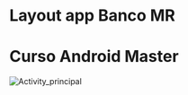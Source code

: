 
<h1>Layout app Banco MR</h1>
<h1>Curso Android Master</h1>

![Activity_principal](https://user-images.githubusercontent.com/82728688/206291208-da8bf147-b82c-41dd-9a07-c3f7037376e1.jpeg)


